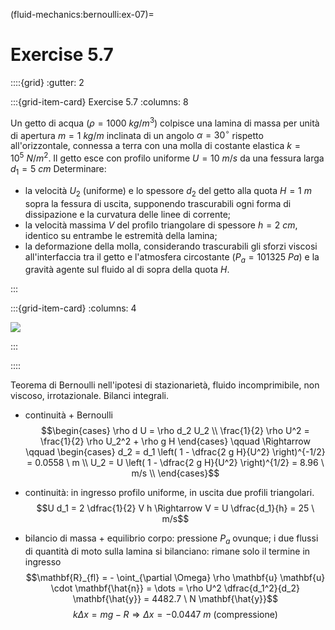 (fluid-mechanics:bernoulli:ex-07)=
# Exercise 5.7

::::{grid}
:gutter: 2

:::{grid-item-card} Exercise 5.7
:columns: 8

 Un getto di acqua ($\rho = 1000 \ kg/m^3$) colpisce una lamina
 di massa per unità di apertura $m = 1 \ kg/m$ inclinata di un 
 angolo $\alpha = 30^\circ$ rispetto all'orizzontale, connessa a terra
 con una molla di costante elastica $k = 10^5 \ N/m^2$. 
 Il getto esce con profilo uniforme $U=10 \ m/s$ da una fessura
 larga $d_1 = 5 \ cm$
 Determinare:
 
- la velocità $U_2$ (uniforme) e lo spessore $d_2$ del getto
  alla quota $H=1 \ m$ sopra la fessura di uscita, supponendo 
  trascurabili ogni forma di dissipazione e la curvatura delle 
  linee di corrente;
- la velocità massima $V$ del profilo triangolare di spessore
  $h = 2 \ cm$, identico su entrambe le estremità della lamina;
- la deformazione della molla, considerando trascurabili gli 
  sforzi viscosi all'interfaccia tra il getto e l'atmosfera 
  circostante ($P_a = 101325 \ Pa$) e la
  gravità agente sul fluido al di sopra della quota $H$.

:::

:::{grid-item-card}
:columns: 4

![](../../fig/jet_angle.png)

:::

::::


Teorema di Bernoulli nell'ipotesi di stazionarietà, fluido
incomprimibile, non viscoso, irrotazionale. Bilanci integrali.

-   continuità + Bernoulli $$\begin{cases}
            \rho d U = \rho d_2 U_2 \\
            \frac{1}{2} \rho U^2 = \frac{1}{2} \rho U_2^2 + \rho g H
          \end{cases}
          \qquad \Rightarrow \qquad
          \begin{cases}
            d_2 = d_1 \left( 1 - \dfrac{2 g H}{U^2} \right)^{-1/2} = 0.0558 \ m \\
            U_2 = U \left( 1 - \dfrac{2 g H}{U^2} \right)^{1/2} = 8.96 \ m/s \\
          \end{cases}$$

-   continuità: in ingresso profilo uniforme, in uscita due profili
    triangolari.
    $$U d_1 = 2 \dfrac{1}{2} V h \Rightarrow V = U \dfrac{d_1}{h} = 25 \ m/s$$

-   bilancio di massa + equilibrio corpo: pressione $P_a$ ovunque; i due
    flussi di quantità di moto sulla lamina si bilanciano: rimane solo
    il termine in ingresso
    $$\mathbf{R}_{fl} = - \oint_{\partial \Omega} \rho \mathbf{u} \mathbf{u}
        \cdot \mathbf{\hat{n}}  =  \dots  = \rho U^2 \dfrac{d_1^2}{d_2} \mathbf{\hat{y}} = 4482.7 \ N \mathbf{\hat{y}}$$
    $$k \Delta x = m g - R \Rightarrow \Delta x = - 0.0447 \ m \ \text{(compressione)}$$
